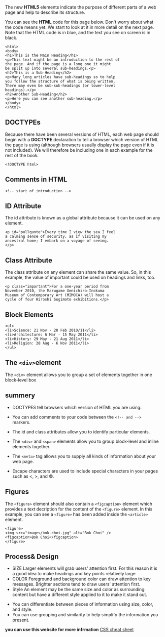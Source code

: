 The new **HTML5** elements indicate the purpose of
different parts of a web page and help to describe
its structure.

You can see the **HTML** code for this page below. Don't worry about what
the code means yet. We start to look at it in more detail on the next
page. Note that the HTML code is in blue, and the text you see on screen
is in black.

```
<html>
<body>
<h1>This is the Main Heading</h1>
<p>This text might be an introduction to the rest of
the page. And if the page is a long one it might
be split up into several sub-headings.<p>
<h2>This is a Sub-Heading</h2>
<p>Many long articles have sub-headings so to help
you follow the structure of what is being written.
There may even be sub-sub-headings (or lower-level
headings).</p>
<h2>Another Sub-Heading</h2>
<p>Here you can see another sub-heading.</p>
</body>
</html>
````
## DOCTYPEs
Because there have been
several versions of HTML, each
web page should begin with a
**DOCTYPE** declaration to tell a
browser which version of HTML
the page is using (although
browsers usually display the
page even if it is not included).
We will therefore be including
one in each example for the rest
of the book.

``<!DOCTYPE html>``
## Comments in HTML
``<!-- start of introduction -->``
## ID Attribute
The id attribute is known as a
global attribute because it can
be used on any element.
```
<p id="pullquote">Every time I view the sea I feel
a calming sense of security, as if visiting my
ancestral home; I embark on a voyage of seeing.
</p>
```
## Class Attribute
The class attribute on any
element can share the same
value. So, in this example, the
value of important could be
used on headings and links, too.
```
<p class="important">For a one-year period from
November 2010, the Marugame Genichiro-Inokuma
Museum of Contemporary Art (MIMOCA) will host a
cycle of four Hiroshi Sugimoto exhibitions.</p>
```
## Block Elements
```
<ul>
<li>Science: 21 Nov - 20 Feb 2010/11</li>
<li>Architecture: 6 Mar - 15 May 2011</li>
<li>History: 29 May - 21 Aug 2011</li>
<li>Religion: 28 Aug - 6 Nov 2011</li>
</ul>
```
## The `<div>`element 

The `<div>` element allows you to
group a set of elements together
in one block-level box
## summery
* DOCTYPES tell browsers which version of HTML you
are using.
* You can add comments to your code between the
`<!-- and -->` markers.
* The id and class attributes allow you to identify
particular elements.
* The `<div>` and `<span>` elements allow you to group
block-level and inline elements together.

* The `<meta>` tag allows you to supply all kinds of
information about your web page.
* Escape characters are used to include special
characters in your pages such as <, >, and ©.

## Figures
The `<figure>` element should
also contain a `<figcaption>`
element which provides a text
decription for the content of
the `<figure>` element. In
this example, you can see a
`<figure>` has been added inside
the `<article>` element.
```
<figure>
<img src="images/bok-choi.jpg" alt="Bok Choi" />
<figcaption>Bok Choi</figcaption>
</figure>
```
## Process& Design
* SIZE
Larger elements will grab users'
attention first. For this reason it
is a good idea to make headings
and key points relatively large
* COLOR
Foreground and background
color can draw attention to key
messages. Brighter sections tend
to draw users' attention first.
* Style
An element may be the same
size and color as surrounding
content but have a different style
applied to it to make it stand out.

+ You can differentiate between pieces of information
using size, color, and style.
+ You can use grouping and similarity to help simplify
the information you present.

**you can use this website for more infrmation**
[CSS cheat sheet](https://overapi.com/css)